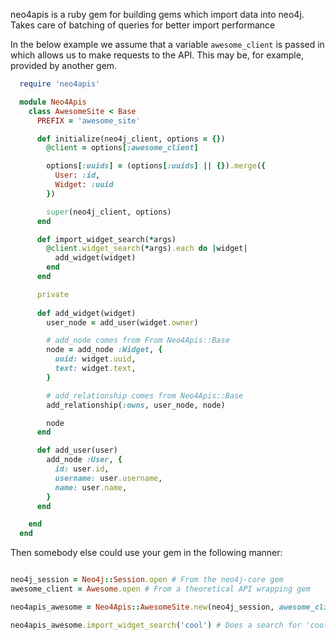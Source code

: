 
neo4apis is a ruby gem for building gems which import data into neo4j.  Takes care of batching of queries for better import performance

In the below example we assume that a variable `awesome_client` is passed in which allows us to make requests to the API.  This may be, for example, provided by another gem.

```ruby
  require 'neo4apis'

  module Neo4Apis
    class AwesomeSite < Base
      PREFIX = 'awesome_site'

      def initialize(neo4j_client, options = {})
        @client = options[:awesome_client]

        options[:uuids] = (options[:uuids] || {}).merge({
          User: :id,
          Widget: :uuid
        })

        super(neo4j_client, options)
      end

      def import_widget_search(*args)
        @client.widget_search(*args).each do |widget|
          add_widget(widget)
        end
      end

      private
      
      def add_widget(widget)
        user_node = add_user(widget.owner)

        # add_node comes from From Neo4Apis::Base
        node = add_node :Widget, {
          uuid: widget.uuid,
          text: widget.text,
        }

        # add_relationship comes from Neo4Apis::Base
        add_relationship(:owns, user_node, node)

        node
      end

      def add_user(user)
        add_node :User, {
          id: user.id,
          username: user.username,
          name: user.name,
        }
      end

    end
  end
```

Then somebody else could use your gem in the following manner:

```ruby

neo4j_session = Neo4j::Session.open # From the neo4j-core gem
awesome_client = Awesome.open # From a theoretical API wrapping gem

neo4apis_awesome = Neo4Apis::AwesomeSite.new(neo4j_session, awesome_client: awesome_client)

neo4apis_awesome.import_widget_search('cool') # Does a search for 'cool' via the Awesome gem and imports to the neo4j database

```

